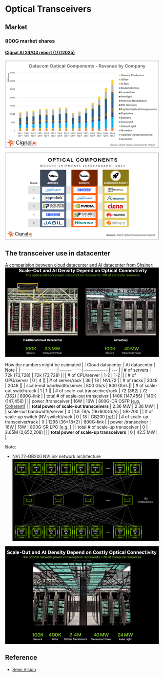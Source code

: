 # Optical Transceivers


## Market 

### 800G market shares

#### [Cignal AI 24/Q3 report (1/7/2025)](https://cignal.ai/2025/01/over-20-million-400g-800g-datacom-optical-module-shipments-expected-for-2024/)
![Cignal AI](img/3Q24-OPTCO-Revenue-by-Company-1.webp "Cignal AI")

![Cignal AI](img/3Q24-OPTCO-Leaderboard-1-1536x867.png "Cignal AI")


## The transceiver use in datacenter

A comparision between cloud datacenter and AI datacenter from Shainer:
![Shainer](img/nvidia-photonics-cloud-versus-ai.jpg "Shainer")

How the numbers might be estimated
|                   | Cloud datacenter | AI datacenter |  Note |
|-------------------|       -----------| ------------ | ---   |
| # of servers      | 72k (73,728)     | 72k (73,728) ||
| # of CPU/server   |      1-2         | 1-2        ||
| # of GPU/server   |        0         | 4          ||
| # of server/rack  | 36     | 18       | NVL72 |
| # of racks        | 2048   | 2048     ||
| scale-out bandwidth/server | 800 Gb/s | 800 Gb/s ||
| # of scale-out switch/rack | 1 | 1 ||
| # of scale-out transceiver/rack  | 72 (36*2) | 72 (36*2) | 800G-link |
| total # of scale-out transceiver | 140K (147,456) | 140K (147,456) ||
| power /transceiver | 16W  | 16W | 800G-DR OSFP [[e.g. Coherent](https://www.coherent.com/networking/transceivers/datacom/FTCE4517E1PXA)] |
| **total power of scale-out transceivers** | 2.36 MW | 2.36 MW | |
| scale-out bandwidth/server | 0        | 1.8 TB/s (18x800Gb/s) | GB-200 |
| # of scale-up switch (NV switch)/rack | 0 | 18 | GB200 [[ref](https://developer.nvidia.com/blog/nvidia-contributes-nvidia-gb200-nvl72-designs-to-open-compute-project/)] |
| # of scale-up transceiver/rack  | 0 | 1296 (36*18\*2) | 800G-link |
| power /transceiver | 16W  | 16W | 800G-SR LPO [[e.g. ]()] |
| total # of scale-up transceiver | 0 | 2.65M (2,652,208) || 
| **total power of scale-up transceivers** | 0 | 42.5 MW | |

Note:
- NVL72-GB200 NVLink network architecture ![nvl72_nvlink](img/nvidia-gb200-nv72-nvlink-domain.png)

![Buck](img/nvidia-photonics-cloud-versus-ai-2.jpg "Buck")


## Reference
- [Semi Vision](https://tspasemiconductor.substack.com/p/vip-report-apr-2025-ofc-nvidia-copper)